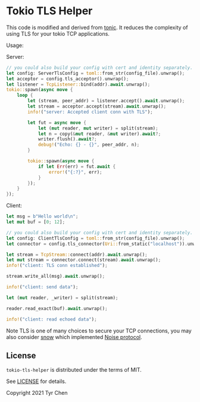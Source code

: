 # Tokio TLS Helper

This code is modified and derived from [tonic](https://github.com/hyperium/tonic). It reduces the complexity of using TLS for your tokio TCP applications.

Usage:

Server:

```rust
// you could also build your config with cert and identity separately. See tests.
let config: ServerTlsConfig = toml::from_str(config_file).unwrap();
let acceptor = config.tls_acceptor().unwrap();
let listener = TcpListener::bind(addr).await.unwrap();
tokio::spawn(async move {
    loop {
        let (stream, peer_addr) = listener.accept().await.unwrap();
        let stream = acceptor.accept(stream).await.unwrap();
        info!("server: Accepted client conn with TLS");

        let fut = async move {
            let (mut reader, mut writer) = split(stream);
            let n = copy(&mut reader, &mut writer).await?;
            writer.flush().await?;
            debug!("Echo: {} - {}", peer_addr, n);
        }

        tokio::spawn(async move {
            if let Err(err) = fut.await {
                error!("{:?}", err);
            }
        });
    }
});
```

Client:

```rust
let msg = b"Hello world\n";
let mut buf = [0; 12];

// you could also build your config with cert and identity separately. See tests.
let config: ClientTlsConfig = toml::from_str(config_file).unwrap();
let connector = config.tls_connector(Uri::from_static("localhost")).unwrap();

let stream = TcpStream::connect(addr).await.unwrap();
let mut stream = connector.connect(stream).await.unwrap();
info!("client: TLS conn established");

stream.write_all(msg).await.unwrap();

info!("client: send data");

let (mut reader, _writer) = split(stream);

reader.read_exact(buf).await.unwrap();

info!("client: read echoed data");
```

Note TLS is one of many choices to secure your TCP connections, you may also consider [snow](https://github.com/mcginty/snow) which implemented [Noise protocol](https://noiseprotocol.org/).

## License

`tokio-tls-helper` is distributed under the terms of MIT.

See [LICENSE](LICENSE.md) for details.

Copyright 2021 Tyr Chen
